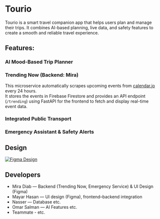 # Tourio

Tourio is a smart travel companion app that helps users plan and manage their trips. It combines AI-based planning, live data, and safety features to create a smooth and reliable travel experience.

## Features:
### AI Mood-Based Trip Planner

### Trending Now (Backend: Mira)
This microservice automatically scrapes upcoming events from [calendar.jo](https://calendar.jo) every 24 hours.  
It stores the events in Firebase Firestore and provides an API endpoint (`/trending`) using FastAPI for the frontend to fetch and display real-time event data.

### Integrated Public Transport

### Emergency Assistant & Safety Alerts

## Design
[![Figma Design](https://img.shields.io/badge/Figma-Design-blue?logo=figma)](https://www.figma.com/file/Zaen0sR7mtfpdEhu1beEey/Tourio?type=design&node-id=0%3A1&mode=design&t=sjqqiXtqNg2a94RO-1)


## Developers
- Mira Diab — Backend (Trending Now, Emergency Service) & UI Design (Figma)
- Mayar Hasan — UI design (Figma), frontend–backend integration
- Nasser — Database etc. 
- Omar Salman — AI Features etc.
- Teammate - etc.

